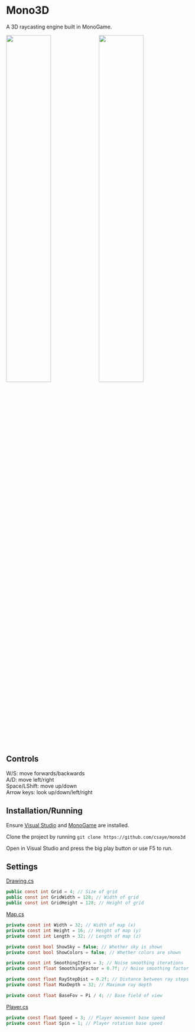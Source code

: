 # Mono3D

A 3D raycasting engine built in MonoGame.

<p>
  <img width="49%" src="https://user-images.githubusercontent.com/27871609/114435484-6e62fe80-9b81-11eb-8eed-b2d9efc3ec81.gif">
  <img width="49%" src="https://user-images.githubusercontent.com/27871609/114435528-7d49b100-9b81-11eb-8a87-c46492fb8c3b.gif">
</p>

## Controls

W/S: move forwards/backwards\
A/D: move left/right\
Space/LShift: move up/down\
Arrow keys: look up/down/left/right

## Installation/Running

Ensure [Visual Studio](https://visualstudio.microsoft.com/downloads/) and [MonoGame](https://www.monogame.net/downloads/) are installed.

Clone the project by running `git clone https://github.com/csaye/mono3d`

Open in Visual Studio and press the big play button or use F5 to run.

## Settings

[Drawing.cs](Mono3D/Drawing.cs)
```cs
public const int Grid = 4; // Size of grid
public const int GridWidth = 128; // Width of grid
public const int GridHeight = 128; // Height of grid
```

[Map.cs](Mono3D/Map.cs)
```cs
private const int Width = 32; // Width of map (x)
private const int Height = 16; // Height of map (y)
private const int Length = 32; // Length of map (z)

private const bool ShowSky = false; // Whether sky is shown
private const bool ShowColors = false; // Whether colors are shown

private const int SmoothingIters = 3; // Noise smoothing iterations
private const float SmoothingFactor = 0.7f; // Noise smoothing factor

private const float RayStepDist = 0.2f; // Distance between ray steps
private const float MaxDepth = 32; // Maximum ray depth

private const float BaseFov = Pi / 4; // Base field of view
```

[Player.cs](Mono3D/Player.cs)
```cs
private const float Speed = 3; // Player movement base speed
private const float Spin = 1; // Player rotation base speed
```

